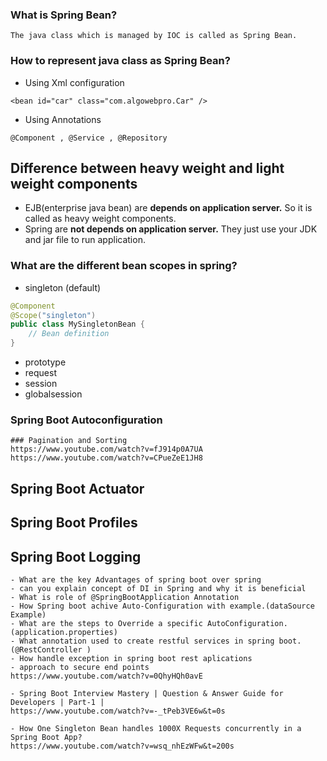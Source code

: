 
### What is Spring Bean?
    The java class which is managed by IOC is called as Spring Bean.



### How to represent java class as Spring Bean?
- Using Xml configuration
```
<bean id="car" class="com.algowebpro.Car" />
```
- Using Annotations
```
@Component , @Service , @Repository
```

## Difference between heavy weight and light weight components

- EJB(enterprise java bean) are **depends on application server.** So it is called as heavy weight components.
- Spring are **not depends on application server.** They just use your JDK and jar file to run application.

### What are the different bean scopes in spring?

- singleton (default)

```java
@Component
@Scope("singleton")
public class MySingletonBean {
    // Bean definition
}

```
- prototype
- request
- session
- globalsession


### Spring Boot Autoconfiguration
```
### Pagination and Sorting
https://www.youtube.com/watch?v=fJ914p0A7UA
https://www.youtube.com/watch?v=CPueZeE1JH8
```

## Spring Boot Actuator
## Spring Boot Profiles
## Spring Boot Logging


```
- What are the key Advantages of spring boot over spring
- can you explain concept of DI in Spring and why it is beneficial
- What is role of @SpringBootApplication Annotation
- How Spring boot achive Auto-Configuration with example.(dataSource Example)
- What are the steps to Override a specific AutoConfiguration.(application.properties)
- What annotation used to create restful services in spring boot.(@RestController )
- How handle exception in spring boot rest aplications
- approach to secure end points
https://www.youtube.com/watch?v=0QhyHQh0avE
```

```
- Spring Boot Interview Mastery | Question & Answer Guide for Developers | Part-1 |
https://www.youtube.com/watch?v=-_tPeb3VE6w&t=0s

- How One Singleton Bean handles 1000X Requests concurrently in a Spring Boot App?
https://www.youtube.com/watch?v=wsq_nhEzWFw&t=200s
```
